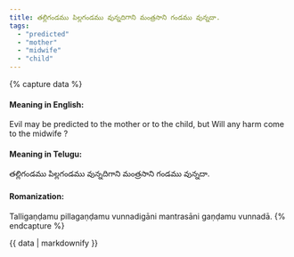 ```yaml
---
title: తల్లిగండము పిల్లగండము వున్నదిగాని మంత్రసాని గండము వున్నదా.
tags:
  - "predicted"
  - "mother"
  - "midwife"
  - "child"
---
```


{% capture data %}
#### Meaning in English:
Evil may be predicted to the mother or to the child, but Will any harm come to the midwife ?

#### Meaning in Telugu:
తల్లిగండము పిల్లగండము వున్నదిగాని మంత్రసాని గండము వున్నదా.

#### Romanization:
Talligaṇḍamu pillagaṇḍamu vunnadigāni mantrasāni gaṇḍamu vunnadā.
{% endcapture %}

{{ data | markdownify }}

